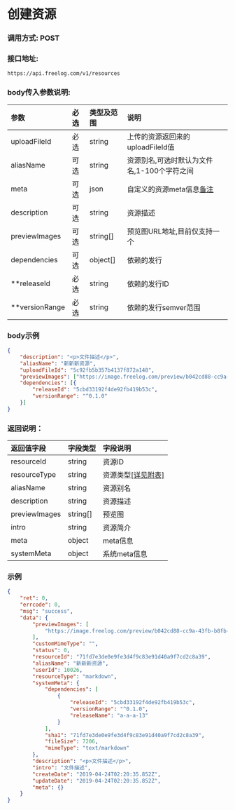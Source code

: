 # 创建资源

### 调用方式: POST

### 接口地址:

```
https://api.freelog.com/v1/resources
```

### body传入参数说明:

| 参数 | 必选 | 类型及范围 | 说明 |
| :--- | :--- | :--- | :--- |
|uploadFileId|必选|string|上传的资源返回来的uploadFileId值|
|aliasName|可选|string|资源别名,可选时默认为文件名,1-100个字符之间 |
|meta|可选|json|自定义的资源meta信息[备注] |
|description|可选|string|资源描述|
|previewImages | 可选| string[] | 预览图URL地址,目前仅支持一个 |
|dependencies | 可选| object[] | 依赖的发行 |
|**releaseId | 必选| string | 依赖的发行ID |
|**versionRange | 必选| string | 依赖的发行semver范围 |

### body示例

```json
{
	"description": "<p>文件描述</p>",
	"aliasName": "新新新资源",
	"uploadFileId": "5c92fb5b357b4137f872a148",
	"previewImages": ["https://image.freelog.com/preview/b042cd88-cc9a-43fb-b8fb-1cae320b7977.jpg"],
	"dependencies": [{
		"releaseId": "5cbd33192f4de92fb419b53c",
		"versionRange": "^0.1.0"
	}]
}
```


### 返回说明：

| 返回值字段 | 字段类型 | 字段说明 |
| :--- | :--- | :--- |
| resourceId | string | 资源ID|
| resourceType | string | 资源类型[[详见附表]][资源类型] |
| aliasName | string | 资源别名 |
| description|string|资源描述|
| previewImages | string[] | 预览图 |
| intro | string | 资源简介 |
| meta | object | meta信息 |
| systemMeta | object | 系统meta信息 |

### 示例

```json
{
    "ret": 0,
    "errcode": 0,
    "msg": "success",
    "data": {
        "previewImages": [
            "https://image.freelog.com/preview/b042cd88-cc9a-43fb-b8fb-1cae320b7977.jpg"
        ],
        "customMimeType": "",
        "status": 0,
        "resourceId": "71fd7e3de0e9fe3d4f9c83e91d40a9f7cd2c8a39",
        "aliasName": "新新新资源",
        "userId": 10026,
        "resourceType": "markdown",
        "systemMeta": {
            "dependencies": [
                {
                    "releaseId": "5cbd33192f4de92fb419b53c",
                    "versionRange": "^0.1.0",
                    "releaseName": "a-a-a-13"
                }
            ],
            "sha1": "71fd7e3de0e9fe3d4f9c83e91d40a9f7cd2c8a39",
            "fileSize": 7206,
            "mimeType": "text/markdown"
        },
        "description": "<p>文件描述</p>",
        "intro": "文件描述",
        "createDate": "2019-04-24T02:20:35.852Z",
        "updateDate": "2019-04-24T02:20:35.852Z",
        "meta": {}
    }
}
```

[资源类型]: /附表/资源类型.html "资源类型"
[备注]: /附表/资源meta说明.html "资源meta说明"


